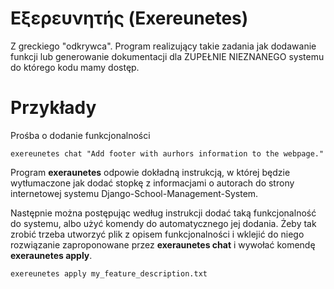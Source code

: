 # Εξερευνητής (Exereunetes)

Z greckiego "odkrywca". Program realizujący takie
zadania jak dodawanie funkcji lub generowanie
dokumentacji dla ZUPEŁNIE NIEZNANEGO systemu do którego
kodu mamy dostęp.

# Przykłady

Prośba o dodanie funkcjonalności
```
exereunetes chat "Add footer with aurhors information to the webpage."
```

Program **exeraunetes** odpowie dokładną instrukcją,
w której będzie wytłumaczone jak dodać stopkę z
informacjami o autorach do strony internetowej
systemu Django-School-Management-System.

Następnie można postępując według instrukcji dodać
taką funkcjonalność do systemu, albo użyć komendy do
automatycznego jej dodania. Żeby tak zrobić trzeba
utworzyć plik z opisem funkcjonalności i wklejić
do niego rozwiązanie zaproponowane przez
**exeraunetes chat** i wywołać komendę **exeraunetes apply**.
```
exereunetes apply my_feature_description.txt
```
